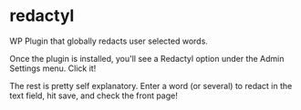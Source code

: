 # redactyl
WP Plugin that globally redacts user selected words.

Once the plugin is installed, you'll see a Redactyl option under the Admin Settings menu. Click it!

The rest is pretty self explanatory. Enter a word (or several) to redact in the text field, hit save, and check the front page!  
